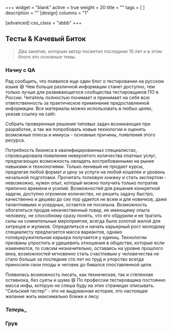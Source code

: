 +++
widget = "blank"
active = true
weight = 20
title = ""
tags = [ ]
description = ""
[design]
columns = "1"

[advanced]
css_class = "abbb"
+++
## Тесты & Качевый Биток

> Два занятия, которым автор посветил последние 10 лет и в этом блоге это основные темы.

### Начну с QA

Рад сообщить, что появился еще один блог о тестировании на русском языке :smile: Чем больше различной информации станет доступно, тем только лучше для развивающегося сообщества тестировщиков ПО в России.
Читатель полностью понимает и принимает на себя всю ответственность за практическое применение предоставленной информации. Все материалы можно использовать в любых целях, указав ссылку на сайт.

Собрать проверенные решения типовых задач возникающих при разработке, а так же попробовать новые технологии и оценить возможные плюсы и минусы - основные причины, появления этого  ресурса.

Потребность бизнеса в квалифицированных специалистах, спровоцировала появление невероятого количества платных услуг, предлагающих возможность овладеть востребованными на рынке навыками и технологиями. Только ленивый не продает курсы, предлагая любой формат и цену за услуги на любой кошелек и уровень начальной подготовки. Прочитать толковую книжку и стать экспертом - невозможно, нужен опыт, который можно получить только потратив прилично времени и усилий. Возможностей для решения конкретной задачи, доступно огромное количество, но решить задачу быстро, качественно и дешево до сих пор удается не всем и для новичков, даже талантливымх и усердных, остается не посильна. Возможность обогатиться продав некачественный товар, не имеющему опыта человеку, не способному сразу понять, что его обдурили и не тратить силы на сомнительные мероприятия, всегда была золотой жилой для хитрецов и жуликов. Определиться и начать карьерный рост молодому специалисту предлагается масса вариантов, однако головукружительная карьера получается у единиц. Технологии призваны упростить и удешевить отношения в обществе, которые если изменяются, то совсем незначительно, оставаясь на уровне прошлого века, возможностей мгновенно стать счастливым у человечества не стало больше за последние сто лет но труд и упорство всегда приносили свои плоды и чеговек до бивался плоставленной цели.

Появилась возможность писать, как техническая, так и степенная оставнока, без суеты и шума :smile: По профессии тестировщика постоянно масса инфы, которую не спеша буду на этих страницах описывать. "Сельский тестер" - это не выдуманная история, это настоящее желание жить максимально ближе к лесу. 

### _____Теперь______
<!-- Потратить время и ресурсы, чтобы гарантированно стать успешным очень мало как у бизнеса, так и у рядового специалиста. 90% всех ресурсов, тратятся на решение типовых задач, не требующих для успешного выполнения особого таланта или гениальности, это с одной стороны убивает редко появляющиеся таланты, но с другой дает шанс развиваться большинству людей, не отставая от прогресса. -->

### Грув